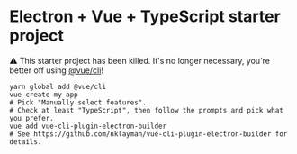 # Electron + Vue + TypeScript starter project

:warning: This starter project has been killed. It's no longer necessary, you're better off using [@vue/cli](https://cli.vuejs.org/guide/)!

```shell
yarn global add @vue/cli
vue create my-app
# Pick "Manually select features".
# Check at least "TypeScript", then follow the prompts and pick what you prefer.
vue add vue-cli-plugin-electron-builder
# See https://github.com/nklayman/vue-cli-plugin-electron-builder for details.
```
